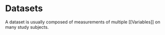 # Datasets
A dataset is usually composed of measurements of multiple [[Variables]] on many study subjects.